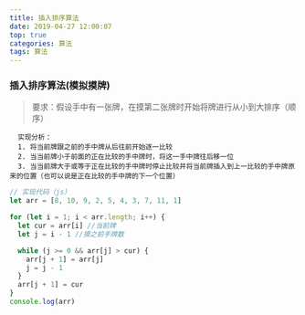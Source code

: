 ```yaml
---
title: 插入排序算法
date: 2019-04-27 12:00:07
top: true
categories: 算法
tags: 算法
---
```


### 插入排序算法(模拟摸牌)

> 要求：假设手中有一张牌，在摸第二张牌时开始将牌进行从小到大排序（顺序）

```
  实现分析：
  1. 将当前牌跟之前的手中牌从后往前开始逐一比较
  2. 当当前牌小于前面的正在比较的手中牌时，将这一手中牌往后移一位
  3. 当当前牌大于或等于正在比较的手中牌时停止比较并将当前牌插入到上一比较的手中牌原来的位置（也可以说是正在比较的手中牌的下一个位置）
```

```javascript
// 实现代码（js）
let arr = [8, 10, 9, 2, 5, 4, 3, 7, 11, 1]

for (let i = 1; i < arr.length; i++) {
  let cur = arr[i] //当前牌
  let j = i - 1 //摸之前手牌数

  while (j >= 0 && arr[j] > cur) {
    arr[j + 1] = arr[j]
    j = j - 1
  }
  arr[j + 1] = cur
}
console.log(arr)
```
